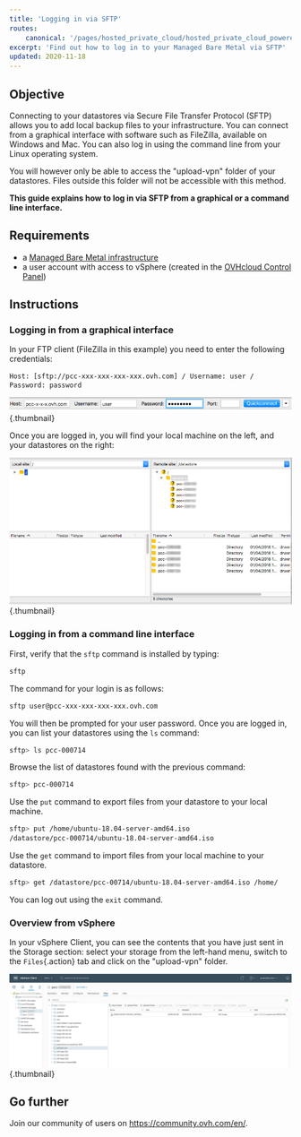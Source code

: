 ```yaml
---
title: 'Logging in via SFTP'
routes:
    canonical: '/pages/hosted_private_cloud/hosted_private_cloud_powered_by_vmware/sftp_connexion'
excerpt: 'Find out how to log in to your Managed Bare Metal via SFTP'
updated: 2020-11-18
---
```


## Objective

Connecting to your datastores via Secure File Transfer Protocol (SFTP) allows you to add local backup files to your infrastructure. You can connect from a graphical interface with software such as FileZilla, available on Windows and Mac. You can also log in using the command line from your Linux operating system.

You will however only be able to access the "upload-vpn" folder of your datastores. Files outside this folder will not be accessible with this method.

**This guide explains how to log in via SFTP from a graphical or a command line interface.**

## Requirements

- a [Managed Bare Metal infrastructure](https://www.ovhcloud.com/en-au/managed-bare-metal/)
- a user account with access to vSphere (created in the [OVHcloud Control Panel](https://ca.ovh.com/auth/?action=gotomanager&from=https://www.ovh.com.au/&ovhSubsidiary=au))

## Instructions

### Logging in from a graphical interface

In your FTP client (FileZilla in this example) you need to enter the following credentials:

```
Host: [sftp://pcc-xxx-xxx-xxx-xxx.ovh.com] / Username: user / Password: password
```

![SFTP login](images/connection_sftp_filezilla_log.png){.thumbnail}

Once you are logged in, you will find your local machine on the left, and your datastores on the right:

![Login via SFTP with FileZilla](images/connection_sftp_filezilla.png){.thumbnail}

### Logging in from a command line interface

First, verify that the `sftp` command is installed by typing:

```sh
sftp
```

The command for your login is as follows:

```sh
sftp user@pcc-xxx-xxx-xxx-xxx.ovh.com
```

You will then be prompted for your user password. Once you are logged in, you can list your datastores using the `ls` command:

```sh
sftp> ls pcc-000714
```

Browse the list of datastores found with the previous command:

```sh
sftp> pcc-000714
```

Use the `put` command to export files from your datastore to your local machine.

```sh
sftp> put /home/ubuntu-18.04-server-amd64.iso
/datastore/pcc-000714/ubuntu-18.04-server-amd64.iso 
```

Use the `get` command to import files from your local machine to your datastore.

```sh
sftp> get /datastore/pcc-00714/ubuntu-18.04-server-amd64.iso /home/
```

You can log out using the `exit` command.

### Overview from vSphere

In your vSphere Client, you can see the contents that you have just sent in the Storage section: select your storage from the left-hand menu, switch to the `Files`{.action} tab and click on the "upload-vpn" folder.

![SFTP connection via vSphere](images/sftpconnection.png){.thumbnail}

## Go further

Join our community of users on <https://community.ovh.com/en/>.
